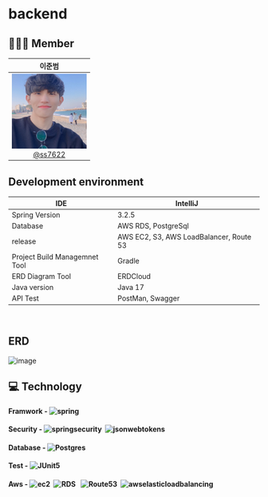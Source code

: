 # backend

## 🧑🏻‍💻 Member
|**이준범**|
|:-----:|
| [<img src="https://github.com/Tave-13th-Project-Team-4-Fiurinee/.github/blob/main/profile/image/%EC%9D%B4%EC%A4%80%EB%B2%94.jpg" alt="이준범" width="150" height="150"> <br/> @ss7622](https://github.com/ss7622)|

## Development environment

| IDE | IntelliJ                                    |
|------|---------------------------------------------|
| Spring Version | 3.2.5                                       |
| Database | AWS RDS, PostgreSql                             |
| release  | AWS EC2, S3, AWS LoadBalancer, Route 53                                 |
| Project Build Managemnet Tool | 	Gradle                                     |
| ERD Diagram Tool | ERDCloud                                    |
| Java version	 | Java 17                                     |
| API Test     | PostMan, Swagger              |

<br>

## ERD
![image](https://github.com/user-attachments/assets/df141b7a-1721-4290-9fed-886a8165ead7)
<br>



## 💻 Technology
#### Framwork - ![spring](https://img.shields.io/badge/Spring-6DB33F?style=for-the-badge&logo=spring&logoColor=white)&nbsp; 

#### Security - ![springsecurity](https://img.shields.io/badge/springsecurity-6DB33F.svg?style=for-the-badge&logo=springsecurity&logoColor=white)&nbsp; ![jsonwebtokens](https://img.shields.io/badge/jsonwebtokens-000000.svg?style=for-the-badge&logo=jsonwebtokens&logoColor=white)&nbsp;
#### Database - ![Postgres](https://img.shields.io/badge/postgres-%23316192.svg?style=for-the-badge&logo=postgresql&logoColor=white) &nbsp; 

#### Test - ![JUnit5](https://img.shields.io/badge/JUnit5-25A162.svg?style=for-the-badge&logo=JUnit5&logoColor=white)

#### Aws - ![ec2](https://img.shields.io/badge/amazonec2-FF9900?style=for-the-badge&logo=amazonec2&logoColor=white)&nbsp; ![RDS](https://img.shields.io/badge/amazonrds-527FFF.svg?style=for-the-badge&logo=amazonrds&logoColor=white) &nbsp; ![Route53](https://img.shields.io/badge/amazonroute53-8C4FFF.svg?style=for-the-badge&logo=amazonroute53&logoColor=white)&nbsp; ![awselasticloadbalancing](https://img.shields.io/badge/awselasticloadbalancing-00AEEF.svg?style=for-the-badge&logo=awselasticloadbalancing&logoColor=white) 


